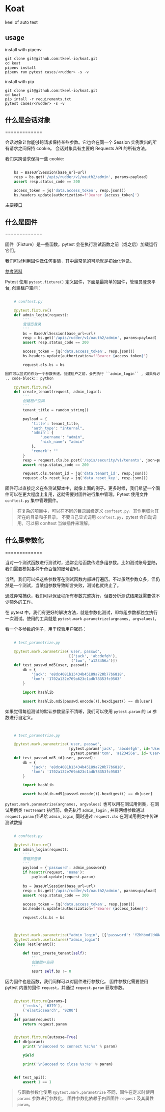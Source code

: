 # Koat

keel of auto test

## usage

install with pipenv

```python
git clone git@github.com:tkeel-io/koat.git
cd koat
pipenv install
pipenv run pytest cases/<rudder> -s -v 

```

install with pip

``` shell
git clone git@github.com:tkeel-io/koat.git
cd koat
pip intall -r requirements.txt
pytest cases/<rudder> -s -v

```

## 什么是会话对象

=============

会话对象让你能够跨请求保持某些参数。它也会在同一个 Session 实例发出的所有请求之间保持 cookie。
会话对象具有主要的 Requests API 的所有方法。

我们来跨请求保持一些 cookie:

```python

    bs = BaseUrlSession(base_url=url)
    resp = bs.get('/apis/rudder/v1/oauth2/admin', params=payload)
    assert resp.status_code == 200

    access_token = jq('data.access_token', resp.json())
    bs.headers.update(authorization=f'Bearer {access_token}')
```

[主要接口](https://docs.python-requests.org/zh_CN/latest/api.html#id4)

## 什么是固件

=============

固件（Fixture）是一些函数，pytest 会在执行测试函数之前（或之后）加载运行它们。

我们可以利用固件做任何事情，其中最常见的可能就是初始化登录。

[参考资料](https://www.osgeo.cn/pytest/contents.html)

Pytest 使用 ``pytest.fixture()`` 定义固件，下面是最简单的固件，管理员登录平台, 创建租户空间：

```python

    # conftest.py

    @pytest.fixture()
    def admin_login(request):
        '''
        管理员登录
        '''
        bs = BaseUrlSession(base_url=url)
        resp = bs.get('/apis/rudder/v1/oauth2/admin', params=payload)
        assert resp.status_code == 200

        access_token = jq('data.access_token', resp.json())
        bs.headers.update(authorization=f'Bearer {access_token}')

        request.cls.bs = bs

固件可以显式的作为一个参数传递，创建租户之前，会先执行 ``admin_login`` , 如果有必要也可以将返回值传递到 ``create_tenant``。
.. code-block:: python

    @pytest.fixture()
    def create_tenant(request, admin_login):
        '''
        创建租户空间
        '''
        tenant_title = random_string()

        payload = {
            'title': tenant_title,
            'auth_type': "internal",
            'admin': {
                'username': "admin",
                'nick_name': "admin"
            },
            'remark': ""
        }
        resp = request.cls.bs.post('/apis/security/v1/tenants', json=payload)
        assert resp.status_code == 200

        request.cls.tenant_id = jq('data.tenant_id', resp.json())
        request.cls.reset_key = jq('data.reset_key', resp.json())
```

固件可以直接定义在各测试脚本中，就像上面的例子。更多时候，我们希望一个固件可以在更大程度上复用，这就需要对固件进行集中管理。Pytest 使用文件 ``conftest.py`` 集中管理固件。

> 在复杂的项目中，可以在不同的目录层级定义 ``conftest.py``，其作用域为其所在的目录和子目录。
>不要自己显式调用 ``conftest.py``，pytest 会自动调用，可以把 conftest 当做插件来理解。

## 什么是参数化

=============

当对一个测试函数进行测试时，通常会给函数传递多组参数。比如测试账号登陆，我们需要模拟各种千奇百怪的账号密码。

当然，我们可以把这些参数写在测试函数内部进行遍历。不过虽然参数众多，但仍然是一个测试，当某组参数导致断言失败，测试也就终止了。

通过异常捕获，我们可以保证程所有参数完整执行，但要分析测试结果就需要做不少额外的工作。

在 pytest 中，我们有更好的解决方法，就是参数化测试，即每组参数都独立执行一次测试。使用的工具就是 ``pytest.mark.parametrize(argnames, argvalues)``。

看一个多参数的例子，用于校验用户密码：

```python

    # test_parametrize.py

    @pytest.mark.parametrize('user, passwd',
                             [('jack', 'abcdefgh'),
                              ('tom', 'a123456a')])
    def test_passwd_md5(user, passwd):
        db = {
            'jack': 'e8dc4081b13434b45189a720b77b6818',
            'tom': '1702a132e769a623c1adb78353fc9503'
        }

        import hashlib

        assert hashlib.md5(passwd.encode()).hexdigest() == db[user]
```

如果觉得每组测试的默认参数显示不清晰，我们可以使用 ``pytest.param`` 的 ``id`` 参数进行自定义。

```python


    # test_parametrize.py

    @pytest.mark.parametrize('user, passwd',
                             [pytest.param('jack', 'abcdefgh', id='User<Jack>'),
                              pytest.param('tom', 'a123456a', id='User<Tom>')])
    def test_passwd_md5_id(user, passwd):
        db = {
            'jack': 'e8dc4081b13434b45189a720b77b6818',
            'tom': '1702a132e769a623c1adb78353fc9503'
        }

        import hashlib

        assert hashlib.md5(passwd.encode()).hexdigest() == db[user]
```

``pytest.mark.parametrize(argnames, argvalues)`` 也可以用在测试用例类，在测试用例类 ``TestTenant`` 执行前，会先执行 ``admin_login`` , 并将两组参数通过 ``request.param`` 传递给 ``admin_login``, 同时通过 ``request.cls`` 在测试用例类中传递测试数据

```python

    # conftest.py

    @pytest.fixture()
    def admin_login(request):
        '''
        管理员登录
        '''
        payload = {'password': admin_password}
        if hasattr(request, 'name'):
            payload.update(request.param)
        
        bs = BaseUrlSession(base_url=url)
        resp = bs.get('/apis/rudder/v1/oauth2/admin', params=payload)
        assert resp.status_code == 200

        access_token = jq('data.access_token', resp.json())
        bs.headers.update(authorization=f'Bearer {access_token}')

        request.cls.bs = bs



    @pytest.mark.parametrize("admin_login", [{'password': 'Y2hhbmdlbWU='},{'password': 'anythings'}], indirect=True)
    @pytest.mark.usefixtures("admin_login")
    class TestTenant():

        def test_create_tenant(self):
            '''
            创建租户空间
            '''
            assrt self.bs != 0
```

因为固件也是函数，我们同样可以对固件进行参数化。
固件参数化需要使用 pytest 内置的固件 ``request``，并通过 ``request.param`` 获取参数。

```python

    @pytest.fixture(params=[
        ('redis', '6379'),
        ('elasticsearch', '9200')
    ])
    def param(request):
        return request.param


    @pytest.fixture(autouse=True)
    def db(param):
        print('\nSucceed to connect %s:%s' % param)

        yield

        print('\nSucceed to close %s:%s' % param)


    def test_api():
        assert 1 == 1
```

> 与函数参数化使用 ``@pytest.mark.parametrize`` 不同，固件在定义时使用 ``params`` 参数进行参数化。
> 固件参数化依赖于内置固件 ``request`` 及其属性 ``param``。

